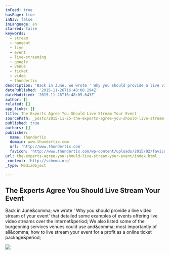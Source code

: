 ```yaml
---
inFeed: true
hasPage: true
inNav: false
inLanguage: en
starred: false
keywords:
  - stream
  - hangout
  - live
  - event
  - live-streaming
  - google
  - venue
  - ticket
  - video
  - thundertix
description: "Back in June, we wrote ' Why you should provide a live video stream of your event' that detailed some examples of events offering live video streams over the Internet. We also listed some of the burgeoning services venues could use and, most importantly of all, how to live stream your event for a profit as a online ticket package."
datePublished: '2015-11-26T16:48:08.294Z'
dateModified: '2015-11-26T16:48:05.643Z'
author: []
related: []
app_links: []
title: The Experts Agree You Should Live Stream Your Event
sourcePath: _posts/2015-11-25-the-experts-agree-you-should-live-stream-your-event.md
published: true
authors: []
publisher:
  name: ThunderTix
  domain: www.thundertix.com
  url: 'http://www.thundertix.com'
  favicon: 'http://www.thundertix.com/wp-content/uploads/2015/02/favicon.png'
url: the-experts-agree-you-should-live-stream-your-event/index.html
_context: 'http://schema.org'
_type: MediaObject

---
```

<article style=""><h1>The Experts Agree You Should Live Stream Your Event</h1><p>Back in June&amp;comma; we wrote ' Why you should provide a live video stream of your event' that detailed some examples of events offering live video streams over the Internet&amp;period; We also listed some of the burgeoning services venues could use and&amp;comma; most importantly of all&amp;comma; how to live stream your event for a profit as a online ticket package&amp;period;</p><img src="http://www.thundertix.com/wp-content/uploads/2012/12/the-experts-agree.jpg" /></article>